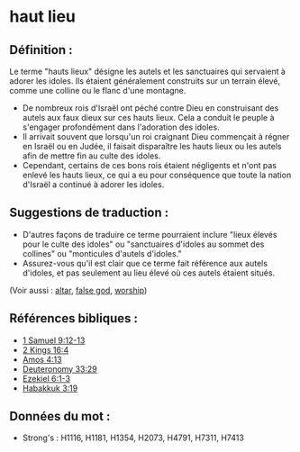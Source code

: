 # haut lieu

## Définition :

Le terme "hauts lieux" désigne les autels et les sanctuaires qui servaient à adorer les idoles. Ils étaient généralement construits sur un terrain élevé, comme une colline ou le flanc d'une montagne.

* De nombreux rois d'Israël ont péché contre Dieu en construisant des autels aux faux dieux sur ces hauts lieux. Cela a conduit le peuple à s'engager profondément dans l'adoration des idoles.
* Il arrivait souvent que lorsqu'un roi craignant Dieu commençait à régner en Israël ou en Judée, il faisait disparaître les hauts lieux ou les autels afin de mettre fin au culte des idoles.
* Cependant, certains de ces bons rois étaient négligents et n'ont pas enlevé les hauts lieux, ce qui a eu pour conséquence que toute la nation d'Israël a continué à adorer les idoles.

## Suggestions de traduction :

* D'autres façons de traduire ce terme pourraient inclure "lieux élevés pour le culte des idoles" ou "sanctuaires d'idoles au sommet des collines" ou "monticules d'autels d'idoles."
* Assurez-vous qu'il est clair que ce terme fait référence aux autels d'idoles, et pas seulement au lieu élevé où ces autels étaient situés.

(Voir aussi : [altar](../kt/altar.md), [false god](../kt/falsegod.md), [worship](../kt/worship.md))

## Références bibliques :

* [1 Samuel 9:12-13](rc://en/tn/help/1sa/09/12)
* [2 Kings 16:4](rc://en/tn/help/2ki/16/04)
* [Amos 4:13](rc://en/tn/help/amo/04/13)
* [Deuteronomy 33:29](rc://en/tn/help/deu/33/29)
* [Ezekiel 6:1-3](rc://en/tn/help/ezk/06/01)
* [Habakkuk 3:19](rc://en/tn/help/hab/03/19)

## Données du mot :

* Strong's : H1116, H1181, H1354, H2073, H4791, H7311, H7413
